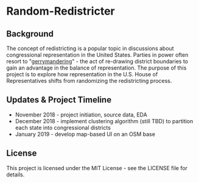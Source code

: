# Random-Redistricter

## Background
The concept of redistricting is a popular topic in discussions about congressional representation in the United States. Parties in power often resort to "[gerrymandering](https://en.wikipedia.org/wiki/Gerrymandering)" - the act of re-drawing district boundaries to gain an advantage in the balance of representation. The purpose of this project is to explore how representation in the U.S. House of Representatives shifts from randomizing the redistricting process.

## Updates & Project Timeline
- November 2018 - project initiation, source data, EDA
- December 2018 - implement clustering algorithm (still TBD) to partition each state into congressional districts
- January 2019 - develop map-based UI on an OSM base

## License
This project is licensed under the MIT License - see the LICENSE file for details.
